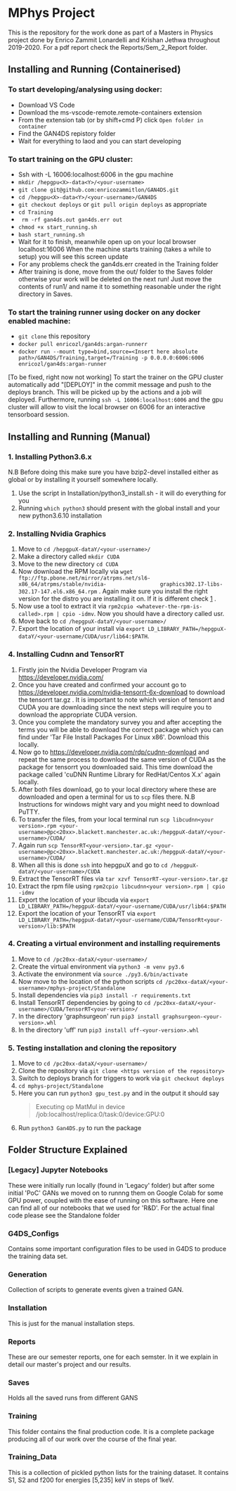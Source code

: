 # MPhys Project
This is the repository for the work done as part of a Masters in Physics project
done by Enrico Zammit Lonardelli and Krishan Jethwa throughout 2019-2020.
For a pdf report check the Reports/Sem_2_Report folder.

## Installing and Running (Containerised)
### To start developing/analysing using docker:
* Download VS Code
* Download the ms-vscode-remote.remote-containers extension
* From the extension tab (or by shift+cmd P) click `Open folder in container`
* Find the GAN4DS repistory folder
* Wait for everything to laod and you can start developing

### To start training on the GPU cluster:
* Ssh with -L 16006:localhost:6006 in the gpu machine
* `mkdir /hepgpu<X>-data<Y>/<your-username>`
* `git clone git@github.com:enricozammitlon/GAN4DS.git`
* `cd /hepgpu<X>-data<Y>/<your-username>/GAN4DS`
* `git checkout deploys` or `git pull origin deploys` as appropriate
* `cd Training`
* ` rm -rf gan4ds.out gan4ds.err out`
* `chmod +x start_running.sh`
* `bash start_running.sh`
* Wait for it to finish, meanwhile open up on your local browser localhost:16006
  When the machine starts training (takes a while to setup) you will see this screen update
* For any problems check the gan4ds.err created in the Training folder
* After training is done, move from the out/ folder to the Saves folder otherwise
  your work will be deleted on the next run! Just move the contents of run1/ and
  name it to something reasonable under the right directory in Saves.

### To start the training runner using docker on any docker enabled machine:
* `git clone` this repository
* `docker pull enricozl/gan4ds:argan-runnerr`
* `docker run --mount type=bind,source=<Insert here absolute path>/GAN4DS/Training,target=/Training -p 0.0.0.0:6006:6006 enricozl/gan4ds:argan-runner`

[To be fixed, right now not working]
To start the trainer on the GPU cluster automatically add "[DEPLOY]" in the
commit message and push to the deploys branch. This will be picked up by the
actions and a job will deployed. Furthermore, running
`ssh -L 16006:localhost:6006` and the gpu cluster will allow to visit the local browser
on 6006 for an interactive tensorboard session.

## Installing and Running (Manual)
### 1. Installing Python3.6.x
   N.B Before doing this make sure you have bzip2-devel installed either as global or by installing it yourself somewhere        locally.
   1. Use the script in Installation/python3_install.sh - it will do everything for you
   2. Running `which python3` should present with the global install and your new python3.6.10 installation

 ### 2. Installing Nvidia Graphics
   1. Move to `cd /hepgpuX-dataY/<your-username>/`
   2. Make a directory called `mkdir CUDA`
   3. Move to the new directory `cd CUDA`
   4. Now download the RPM locally via `wget ftp://ftp.pbone.net/mirror/atrpms.net/sl6-x86_64/atrpms/stable/nvidia-                 graphics302.17-libs-302.17-147.el6.x86_64.rpm` . Again make sure you install the right version for the distro you are         installing it on. If it is different check [1] .
   5. Now use a tool to extract it via `rpm2cpio <whatever-the-rpm-is-called>.rpm | cpio -idmv`. Now you should have a               directory called usr.
   6. Move back to `cd /hepgpuX-dataY/<your-username>/`
   7. Export the location of your install via `export LD_LIBRARY_PATH=/hepgpuX-dataY/<your-username/CUDA/usr/lib64:$PATH`.

 ### 4. Installing Cudnn and TensorRT
   1. Firstly join the Nvidia Developer Program via https://developer.nvidia.com/
   2. Once you have created and confirmed your account go to https://developer.nvidia.com/nvidia-tensorrt-6x-download to             download the tensorrt tar.gz . It is important to note which version of tensorrt and CUDA you are downloading since the       next steps will require you to download the appropriate CUDA version.
   3. Once you complete the mandatory survey you and after accepting the terms you will be able to download the correct             package which you can find under 'Tar File Install Packages For Linux x86'. Download this locally.
   4. Now go to https://developer.nvidia.com/rdp/cudnn-download and repeat the same process to download the same version of         CUDA as the package for tensorrt you downloaded said. This time download the package called 'cuDNN Runtime Library for         RedHat/Centos X.x' again locally.
   5. After both files download, go to your local directory where these are downloaded and open a terminal for us to `scp`           files there. N.B Instructions for windows might vary and you might need to download PuTTY.
   6. To transfer the files, from your local terminal run `scp libcudnn<your version>.rpm <your-                                     username>@pc<20xx>.blackett.manchester.ac.uk:/hepgpuX-dataY/<your-username>/CUDA/`
   7. Again run `scp TensorRT<your-version>.tar.gz <your-username>@pc<20xx>.blackett.manchester.ac.uk:/hepgpuX-dataY/<your-         username>/CUDA/`
   8. When all this is done `ssh` into hepgpuX and go to `cd /hepgpuX-dataY/<your-username>/CUDA`
   9. Extract the TensorRT files via `tar xzvf TensorRT-<your-version>.tar.gz`
   10. Extract the rpm file using `rpm2cpio libcudnn<your version>.rpm | cpio -idmv`
   11. Export the location of your libcuda via `export LD_LIBRARY_PATH=/hepgpuX-dataY/<your-username/CUDA/usr/lib64:$PATH`
   12. Export the location of your TensorRT via `export LD_LIBRARY_PATH=/hepgpuX-dataY/<your-username/CUDA/TensorRt<your-            version>/lib:$PATH`

 ### 4. Creating a virtual environment and installing requirements
   1. Move to `cd /pc20xx-dataX/<your-username>/`
   2. Create the virtual environment via `python3 -m venv py3.6`
   3. Activate the environment via `source ./py3.6/bin/activate`
   4. Now move to the location of the python scripts `cd /pc20xx-dataX/<your-username>/mphys-project/Standalone`
   5. Install dependencies via `pip3 install -r requirements.txt`
   6. Install TensorRT dependencies by going to `cd /pc20xx-dataX/<your-username>/CUDA/TensorRT<your-version>/`
   7. In the directory 'graphsurgeon' run `pip3 install graphsurgeon-<your-version>.whl`
   8. In the directory 'uff' run `pip3 install uff-<your-version>.whl`

### 5. Testing installation and cloning the repository
   1. Move to `cd /pc20xx-dataX/<your-username>/`
   2. Clone the repository via `git clone <https version of the repository>`
   3. Switch to deploys branch for triggers to work via `git checkout deploys`
   4. `cd mphys-project/Standalone`
   5. Here you can run `python3 gpu_test.py` and in the output it should say
      > Executing op MatMul in device /job:localhost/replica:0/task:0/device:GPU:0
   6. Run `python3 Gan4DS.py` to run the package

[1]:http://rpm.pbone.net/index.php3/stat/3/limit/9/srodzaj/1/dl/40/search/libcuda.so.1()(64bit)/field[]/1/field[]/2
## Folder Structure Explained
### [Legacy] Jupyter Notebooks
These were initially run locally (found in 'Legacy' folder) but after some initial 'PoC' GANs we moved on to runnng them on Google Colab for some GPU power, coupled with the ease of running on this software. Here one can find all of our notebooks that we used for 'R&D'. For the actual final code please see the Standalone folder

### G4DS_Configs
Contains some important configuration files to be used in G4DS to produce the training data set.

### Generation
Collection of scripts to generate events given a trained GAN.

### Installation
This is just for the manual installation steps.

### Reports
These are our semester reports, one for each semster. In it we explain in detail our master's project and our results.

### Saves
Holds all the saved runs from different GANS

### Training
This folder contains the final production code. It is a complete package producing all of our work over the course of the final year.

### Training_Data
This is a collection of pickled python lists for the training dataset.
It contains S1, S2 and f200 for energies [5,235] keV in steps of 1keV.
